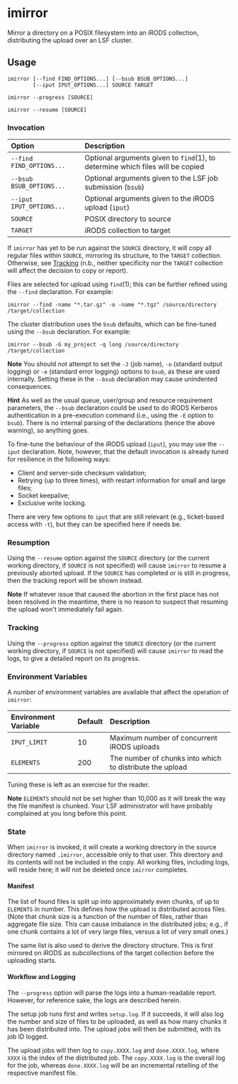 # imirror

Mirror a directory on a POSIX filesystem into an iRODS collection,
distributing the upload over an LSF cluster.

## Usage

    imirror [--find FIND_OPTIONS...] [--bsub BSUB_OPTIONS...]
            [--iput IPUT_OPTIONS...] SOURCE TARGET

    imirror --progress [SOURCE]

    imirror --resume [SOURCE]

### Invocation

| Option                   | Description                               |
| :----------------------- | :---------------------------------------- |
| `--find FIND_OPTIONS...` | Optional arguments given to `find`(1), to determine which files will be copied |
| `--bsub BSUB_OPTIONS...` | Optional arguments given to the LSF job submission (`bsub`) |
| `--iput IPUT_OPTIONS...` | Optional arguments given to the iRODS upload (`iput`) |
| `SOURCE`                 | POSIX directory to source                 |
| `TARGET`                 | iRODS collection to target                |

If `imirror` has yet to be run against the `SOURCE` directory, it will
copy all regular files within `SOURCE`, mirroring its structure, to the
`TARGET` collection. Otherwise, see [Tracking](#tracking) (n.b., neither
specificity nor the `TARGET` collection will affect the decision to copy
or report).

Files are selected for upload using `find`(1); this can be further
refined using the `--find` declaration. For example:

    imirror --find -name "*.tar.gz" -o -name "*.tgz" /source/directory /target/collection

The cluster distribution uses the `bsub` defaults, which can be
fine-tuned using the `--bsub` declaration. For example:

    imirror --bsub -G my_project -q long /source/directory /target/collection

**Note** You should not attempt to set the `-J` (job name), `-o`
(standard output logging) or `-e` (standard error logging) options to
`bsub`, as these are used internally. Setting these in the `--bsub`
declaration may cause unindented consequences.

**Hint** As well as the usual queue, user/group and resource requirement
parameters, the `--bsub` declaration could be used to do iRODS Kerberos
authentication in a pre-execution command (i.e., using the `-E` option
to `bsub`). There is no internal parsing of the declarations (hence the
above warning), so anything goes.

To fine-tune the behaviour of the iRODS upload (`iput`), you may use the
`--iput` declaration. Note, however, that the default invocation is
already tuned for resilience in the following ways:

* Client and server-side checksum validation;
* Retrying (up to three times), with restart information for small and
  large files;
* Socket keepalive;
* Exclusive write locking.

There are very few options to `iput` that are still relevant (e.g.,
ticket-based access with `-t`), but they can be specified here if needs
be.

### Resumption

Using the `--resume` option against the `SOURCE` directory (or the
current working directory, if `SOURCE` is not specified) will cause
`imirror` to resume a previously aborted upload. If the `SOURCE` has
completed or is still in progress, then the tracking report will be
shown instead.

**Note** If whatever issue that caused the abortion in the first place
has not been resolved in the meantime, there is no reason to suspect
that resuming the upload won't immediately fail again.

### Tracking

Using the `--progress` option against the `SOURCE` directory (or the
current working directory, if `SOURCE` is not specified) will cause
`imirror` to read the logs, to give a detailed report on its progress.

### Environment Variables

A number of environment variables are available that affect the
operation of `imirror`:

| Environment Variable | Default | Description                         |
| :------------------- | :------ | :---------------------------------- |
| `IPUT_LIMIT`         | 10      | Maximum number of concurrent iRODS uploads |
| `ELEMENTS`           | 200     | The number of chunks into which to distribute the upload |

Tuning these is left as an exercise for the reader.

**Note** `ELEMENTS` should not be set higher than 10,000 as it will
break the way the file manifest is chunked. Your LSF administrator will
have probably complained at you long before this point.

### State

When `imirror` is invoked, it will create a working directory in the
source directory named `.imirror`, accessible only to that user. This
directory and its contents will not be included in the copy. All working
files, including logs, will reside here; it will not be deleted once
`imirror` completes.

#### Manifest

The list of found files is split up into approximately even chunks, of
up to `ELEMENTS` in number. This defines how the upload is distributed
across files. (Note that chunk size is a function of the number of
files, rather than aggregate file size. This can cause imbalance in the
distributed jobs; e.g., if one chunk contains a lot of very large files,
versus a lot of very small ones.)

The same list is also used to derive the directory structure. This is
first mirrored on iRODS as subcollections of the target collection
before the uploading starts.

#### Workflow and Logging

The `--progress` option will parse the logs into a human-readable
report. However, for reference sake, the logs are described herein.

The setup job runs first and writes `setup.log`. If it succeeds, it will
also log the number and size of files to be uploaded, as well as how
many chunks it has been distributed into. The upload jobs will then be
submitted, with its job ID logged.

The upload jobs will then log to `copy.XXXX.log` and `done.XXXX.log`,
where `XXXX` is the index of the distributed job. The `copy.XXXX.log` is
the overall log for the job, whereas `done.XXXX.log` will be an
incremental retelling of the respective manifest file.

